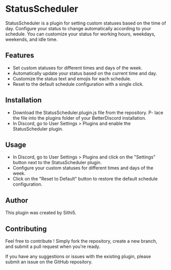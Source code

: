 # StatusScheduler

StatusScheduler is a plugin for setting custom statuses based on the time of day. Configure your status to change automatically according to your schedule. You can customize your status for working hours, weekdays, weekends, and idle time.

## Features

- Set custom statuses for different times and days of the week.
- Automatically update your status based on the current time and day.
- Customize the status text and emojis for each schedule.
- Reset to the default schedule configuration with a single click.

## Installation

- Download the StatusScheduler.plugin.js file from the repository.
  P- lace the file into the plugins folder of your BetterDiscord installation.
- In Discord, go to User Settings > Plugins and enable the StatusScheduler plugin.

## Usage

- In Discord, go to User Settings > Plugins and click on the "Settings" button next to the StatusScheduler plugin.
- Configure your custom statuses for different times and days of the week.
- Click on the "Reset to Default" button to restore the default schedule configuration.

## Author

This plugin was created by Sithi5.

## Contributing

Feel free to contribute ! Simply fork the repository, create a new branch, and submit a pull request when you're ready.

If you have any suggestions or issues with the existing plugin, please submit an issue on the GitHub repository.

